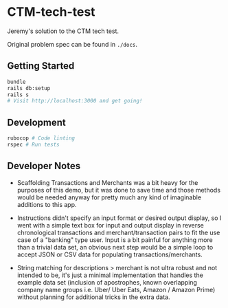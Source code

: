 # CTM-tech-test

Jeremy's solution to the CTM tech test.

Original problem spec can be found in `./docs`.

## Getting Started

```bash
bundle
rails db:setup
rails s
# Visit http://localhost:3000 and get going!
```

## Development

```bash
rubocop # Code linting
rspec # Run tests
```

## Developer Notes

- Scaffolding Transactions and Merchants was a bit heavy for the purposes of this demo, but it was done to save time and those methods would be needed anyway for pretty much any kind of imaginable additions to this app.

- Instructions didn't specify an input format or desired output display, so I went with a simple text box for input and output display in reverse chronological transactions and merchant/transaction pairs to fit the use case of a "banking" type user. Input is a bit painful for anything more than a trivial data set, an obvious next step would be a simple loop to accept JSON or CSV data for populating transactions/merchants.

- String matching for descriptions > merchant is not ultra robust and not intended to be, it's just a minimal implementation that handles the example data set (inclusion of apostrophes, known overlapping company name groups i.e. Uber/ Uber Eats, Amazon / Amazon Prime) without planning for additional tricks in the extra data.

